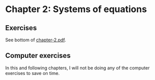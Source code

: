 # Chapter 2: Systems of equations
## Exercises
See bottom of [chapter-2.pdf](chapter-2.pdf).

## Computer exercises
In this and following chapters, I will not be doing any of the computer exercises to save on time.